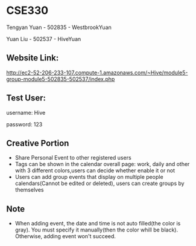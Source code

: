 # CSE330
Tengyan Yuan - 502835 - WestbrookYuan

Yuan Liu - 502537 - HiveYuan

## Website Link: 
http://ec2-52-206-233-107.compute-1.amazonaws.com/~Hive/module5-group-module5-502835-502537/index.php

## Test User:
username: Hive

password: 123

## Creative Portion
- Share Personal Event to other registered users
- Tags can be shown in the calendar overall page: work, daily and other with 3 different colors,users can decide whether enable it or not
- Users can add group events that display on multiple people calendars(Cannot be edited or deleted), users can create groups by themselves

## Note
- When adding event, the date and time is not auto filled(the color is gray). You must specify it manually(then the color whill be black). Otherwise, adding event won't succeed.